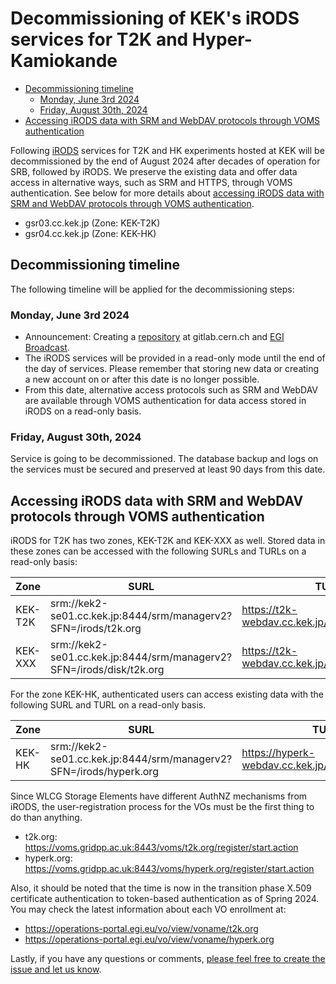 # Decommissioning of KEK's iRODS services for T2K and Hyper-Kamiokande <!-- omit in toc -->

- [Decommissioning timeline](#decommissioning-timeline)
  - [Monday, June 3rd 2024](#monday-june-3rd-2024)
  - [Friday, August 30th, 2024](#friday-august-30th-2024)
- [Accessing iRODS data with SRM and WebDAV protocols through VOMS authentication](#accessing-irods-data-with-srm-and-webdav-protocols-through-voms-authentication)

Following [iRODS](https://irods.org/) services for T2K and HK experiments hosted at KEK will be decommissioned by the end of August 2024 after decades of operation for SRB, followed by iRODS. We preserve the existing data and offer data access in alternative ways, such as SRM and HTTPS, through VOMS authentication. See below for more details about [accessing iRODS data with SRM and WebDAV protocols through VOMS authentication](#accessing-irods-data-with-srm-and-webdav-protocols-through-voms-authentication).

- gsr03.cc.kek.jp (Zone: KEK-T2K)
- gsr04.cc.kek.jp (Zone: KEK-HK)

## Decommissioning timeline

The following timeline will be applied for the decommissioning steps:

### Monday, June 3rd 2024

- Announcement: Creating a [repository](https://gitlab.cern.ch/giwai/irods-decommissioning-2024) at gitlab.cern.ch and [EGI Broadcast](https://operations-portal.egi.eu/broadcast/archive/9999).
- The iRODS services will be provided in a read-only mode until the end of the day of services. Please remember that storing new data or creating a new account on or after this date is no longer possible.
- From this date, alternative access protocols such as SRM and WebDAV are available through VOMS authentication for data access stored in iRODS on a read-only basis.

### Friday, August 30th, 2024

Service is going to be decommissioned. The database backup and logs on the services must be secured and preserved at least 90 days from this date.

## Accessing iRODS data with SRM and WebDAV protocols through VOMS authentication

iRODS for T2K has two zones, KEK-T2K and KEK-XXX as well. Stored data in these zones can be accessed with the following SURLs and TURLs on a read-only basis:

|Zone|SURL|TURL|
| ---- | ---- | ---- |
|KEK-T2K| srm://kek2-se01.cc.kek.jp:8444/srm/managerv2?SFN=/irods/t2k.org | <https://t2k-webdav.cc.kek.jp/irods/t2k.org/>|
|KEK-XXX|srm://kek2-se01.cc.kek.jp:8444/srm/managerv2?SFN=/irods/disk/t2k.org|<https://t2k-webdav.cc.kek.jp/irods/disk/t2k.org/>|

For the zone KEK-HK, authenticated users can access existing data with the following SURL and TURL on a read-only basis.

|Zone|SURL|TURL|
| ---- | ---- | ---- |
|KEK-HK|srm://kek2-se01.cc.kek.jp:8444/srm/managerv2?SFN=/irods/hyperk.org|<https://hyperk-webdav.cc.kek.jp/irods/hyperk.org/>|

Since WLCG Storage Elements have different AuthNZ mechanisms from iRODS, the user-registration process for the VOs must be the first thing to do than anything.

- t2k.org: <https://voms.gridpp.ac.uk:8443/voms/t2k.org/register/start.action>
- hyperk.org: <https://voms.gridpp.ac.uk:8443/voms/hyperk.org/register/start.action>

Also, it should be noted that the time is now in the transition phase X.509 certificate authentication to token-based authentication as of Spring 2024. You may check the latest information about each VO enrollment at:

- <https://operations-portal.egi.eu/vo/view/voname/t2k.org>
- <https://operations-portal.egi.eu/vo/view/voname/hyperk.org>

Lastly, if you have any questions or comments, [please feel free to create the issue and let us know](/-/issues).
